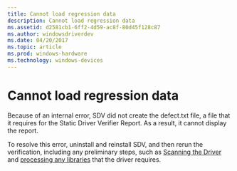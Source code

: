 ```yaml
---
title: Cannot load regression data
description: Cannot load regression data
ms.assetid: d2581cb1-6ff2-4d59-ac8f-80d45f128c87
ms.author: windowsdriverdev
ms.date: 04/20/2017
ms.topic: article
ms.prod: windows-hardware
ms.technology: windows-devices
---
```


# Cannot load regression data


Because of an internal error, SDV did not create the defect.txt file, a file that it requires for the Static Driver Verifier Report. As a result, it cannot display the report.

To resolve this error, uninstall and reinstall SDV, and then rerun the verification, including any preliminary steps, such as [Scanning the Driver](scanning-the-driver.md) and [processing any libraries](library-processing-in-static-driver-verifier.md) that the driver requires.

 

 





